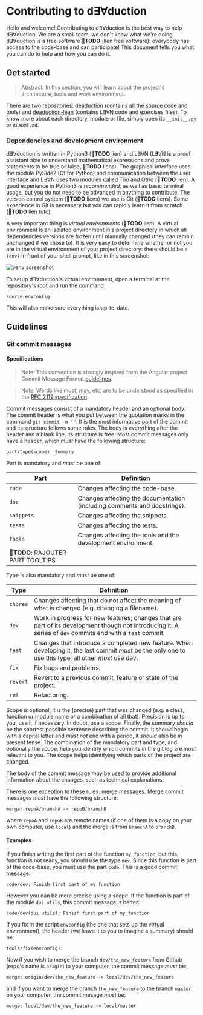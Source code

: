 # Contributing to d∃∀duction

Hello and welcome! Contributing to d∃∀duction is the best way to help
d∃∀duction. We are a small team, we don't know what we're doing. d∃∀duction is
a free software  &#x1F534;**TODO** (lien free software): everybody has access
to the code-base and can participate! This document tells you what you can do
to help and how you can do it.

## Get started

> Abstract: In this section, you will learn about the project's architecture, tools
and work environment.

There are two repositories:
[deaduction](https://github.com/dEAduction/dEAduction) (contains all the source
code and tools) and
[deaduction-lean](https://github.com/dEAduction/dEAduction-lean) (contains
L∃∀N code and exercises files). To know more about each directory, module or
file, simply open its `__init__.py` or `README.md`.

### Dependencies and development environment

d∃∀duction is written in Python3 (&#x1F534;**TODO** lien) and L∃∀N (L∃∀N is a
proof assistant able to understand mathematical expressions and prove
statements to be true or false, &#x1F534;**TODO** liens). The graphical
interface uses the module PySide2 (Qt for Python) and communication between the
user interface and L∃∀N uses two modules called Trio and Qtrio
(&#x1F534;**TODO** lien). A good experience in Python3 is *recommended*, as
well as basic terminal usage, but you do not need to be advanced in anything to
contribute. The version control system (&#x1F534;**TODO** liens) we use is Git
(&#x1F534;**TODO** liens). Some experience in Git is necessary but you can
rapidly learn it from scratch (&#x1F534;**TODO** lien tuto).

A very important thing is *virtual environments* (&#x1F534;**TODO** lien). A
virtual environment is an isolated environment in a project directory in which
all dependencies versions are frozen until manually changed (they can remain
unchanged if we chose to). It is very easy to determine whether or not you are
in the virtual environment of your project directory: there should be a `(env)`
in front of your shell prompt, like in this screenshot:

![venv screenshot](docs/CONTRIBUTING-images/veng.png)

To setup d∃∀duction's virtual environment, open a terminal at the repository's
root and run the command

```
source envconfig
```

This will also make sure everything is up-to-date.

## Guidelines

### Git commit messages

#### Specifications

> Note: This convention is strongly inspired from the Angular project Commit
Message Format
[guidelines](https://github.com/angular/angular/blob/master/CONTRIBUTING.md#commit).

> Note: Words like must, may, etc, are to be understood as specified in the
[RFC 2119 specification](https://tools.ietf.org/html/rfc2119).

Commit messages consist of a mandatory header and an optional body. The
commit header is what you put between the quotation marks in the command `git
commit -m ""`. It is the most informative part of the commit and its structure
follows some rules. The body is everything after the header and a blank line,
its structure is free.  Most commit messages only have a header, which *must*
have the following structure:

```
part/type(scope): Summary
```
Part is mandatory and *must* be one of:

Part       | Definition
-----------|-------------------------------------------------------------------
`code`     | Changes affecting the code-base.
`doc`      | Changes affecting the documentation (including comments and docstrings).
`snippets` | Changes affecting the snippets.
`tests`    | Changes affecting the tests.
`tools`    | Changes affecting the tools and the development environment.
| &#x1F534;**TODO**: RAJOUTER PART TOOLTIPS

Type is also mandatory and *must* be one of:

Type     | Definition
---------|---------------------------------------------------------------------
`chores` | Changes affecting that do not affect the meaning of what is changed (e.g. changing a filename).
`dev`    | Work in progress for new features; changes that are part of its development though not introducing it. A series of `dev` commits end with a `feat` commit.
`feat`   | Changes that introduce a completed new feature. When developing it, the last commit *must* be the only one to use this type, all other *must* use dev.
`fix`    | Fix bugs and problems.
`revert` | Revert to a previous commit, feature or state of the project.
`ref`    | Refactoring.

Scope is optional, it is the (precise) part that was changed (e.g. a class,
function or module name or a combination of all that). Precision is up to you,
use it if necessary. In doubt, use a scope. Finally, the summary *should* be
the shortest possible sentence describing the commit. It *should* begin with a
capital letter and *must not* end with a period, it *should* also be in present
tense. The combination of the mandatory part and type, and optionally the
scope, help you identify which commits in the git log are most relevant to you.
The scope helps identifying which parts of the project are changed.

The body of the commit message *may* be used to provide additional information
about the changes, such as technical explanations.

There is one exception to these rules: merge messages. Merge commit messages
*must* have the following structure:

```
merge: repoA/branchA -> repoB/branchB
```

where `repoA` and `repoB` are remote names (if one of them is a copy on your
own computer, use `local`) and the merge is from `branchA` to `branchB`.

#### Examples

If you finish writing the first part of the function `my_function`, but this
function is not ready, you should use the type `dev`. Since this function is
part of the code-base, you must use the part `code`. This is a good commit
message:

```
code/dev: Finish first part of my_function
```

However you can be more precise using a scope. If the function is part of the
module `dui.utils`, this commit message is better:

```
code/dev(dui.utils): Finish first part of my_function
```

If you fix in the script `envconfig` (the one that sets up the virtual
environment), the header (we leave it to you to imagine a summary) should be:

```
tools/fix(envconfig):
```

Now if you wish to merge the branch `dev/the_new_feature` from Github (repo's
name is `origin`) to your computer, the commit message *must* be:

```
merge: origin/dev/the_new_feature -> local/dev/the_new_feature
```

and if you want to merge the branch `the_new_feature` to the branch `master` on
your computer, the commit mesage *must* be:

```
merge: local/dev/the_new_feature -> local/master
```
